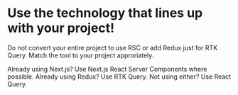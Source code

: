 # Use the technology that lines up with your project!

Do not convert your entire project to use RSC or add Redux just for RTK Query. Match the tool to your project approriately.

Already using Next.js? Use Next.js React Server Components where possible.
Already using Redux? Use RTK Query.
Not using either? Use React Query.

